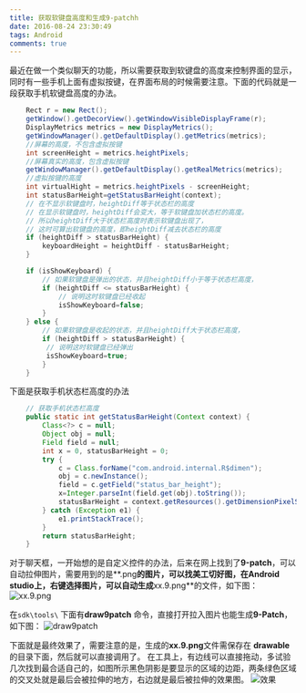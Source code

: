 ```yaml
---
title: 获取软键盘高度和生成9-patchh
date: 2016-08-24 23:30:49
tags: Android
comments: true
---
```


最近在做一个类似聊天的功能，所以需要获取到软键盘的高度来控制界面的显示，同时有一些手机上面有虚拟按键，在界面布局的时候需要注意。下面的代码就是一段获取手机软键盘高度的办法。
<!-- more -->
```java
	Rect r = new Rect();
	getWindow().getDecorView().getWindowVisibleDisplayFrame(r);
	DisplayMetrics metrics = new DisplayMetrics();
	getWindowManager().getDefaultDisplay().getMetrics(metrics);
	//屏幕的高度，不包含虚拟按键
	int screenHeight = metrics.heightPixels;
	//屏幕真实的高度，包含虚拟按键
	getWindowManager().getDefaultDisplay().getRealMetrics(metrics);
	//虚拟按键的高度
	int virtualHight = metrics.heightPixels - screenHeight;
	int statusBarHeight=getStatusBarHeight(context);
	// 在不显示软键盘时，heightDiff等于状态栏的高度
	// 在显示软键盘时，heightDiff会变大，等于软键盘加状态栏的高度。
	// 所以heightDiff大于状态栏高度时表示软键盘出现了，
	// 这时可算出软键盘的高度，即heightDiff减去状态栏的高度
	if (heightDiff > statusBarHeight) {
		keyboardHeight = heightDiff - statusBarHeight;
	}

	if (isShowKeyboard) {
		// 如果软键盘是弹出的状态，并且heightDiff小于等于状态栏高度，
		if (heightDiff <= statusBarHeight) {
			// 说明这时软键盘已经收起
			isShowKeyboard=false;
		}
	} else {
        // 如果软键盘是收起的状态，并且heightDiff大于状态栏高度，
        if (heightDiff > statusBarHeight) {
         // 说明这时软键盘已经弹出
         isShowKeyboard=true;
		}
	}
```
下面是获取手机状态栏高度的办法
```java
	// 获取手机状态栏高度
    public static int getStatusBarHeight(Context context) {
        Class<?> c = null;
        Object obj = null;
        Field field = null;
        int x = 0, statusBarHeight = 0;
        try {
            c = Class.forName("com.android.internal.R$dimen");
            obj = c.newInstance();
            field = c.getField("status_bar_height");
            x=Integer.parseInt(field.get(obj).toString());
            statusBarHeight = context.getResources().getDimensionPixelSize(x);
        } catch (Exception e1) {
            e1.printStackTrace();
        }
        return statusBarHeight;
    }
```
对于聊天框，一开始想的是自定义控件的办法，后来在网上找到了**9-patch**，可以自动拉伸图片，需要用到的是**.png**的图片，可以找美工切好图，在Android studio上，右键选择图片，可以自动生成**xx.9.png**的文件，如下图：
![xx.9.png](http://img.blog.csdn.net/20160824174835941)

在```sdk\tools\``` 下面有**draw9patch** 命令，直接打开拉入图片也能生成**9-Patch**，如下图：
![draw9patch](http://img.blog.csdn.net/20160824204210485)

下面就是最终效果了，需要注意的是，生成的**xx.9.png**文件需保存在 **drawable**的目录下面，然后就可以直接调用了。
在工具上，有边线可以直接拖动，多试验几次找到最合适自己的，如图所示黑色阴影是要显示的区域的边距，两条绿色区域的交叉处就是最后会被拉伸的地方，右边就是最后被拉伸的效果图。
![效果](http://img.blog.csdn.net/20160824174900410)
